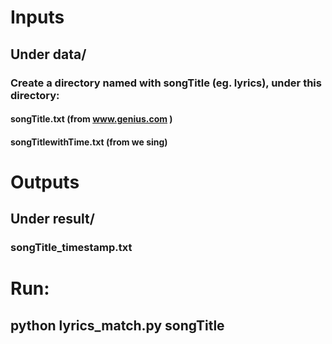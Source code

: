 # Inputs
## Under data/
### Create a directory named with songTitle (eg. lyrics), under this directory:
#### songTitle.txt (from www.genius.com )
#### songTitlewithTime.txt (from we sing)

# Outputs
## Under result/
### songTitle_timestamp.txt

# Run:
## python lyrics_match.py songTitle